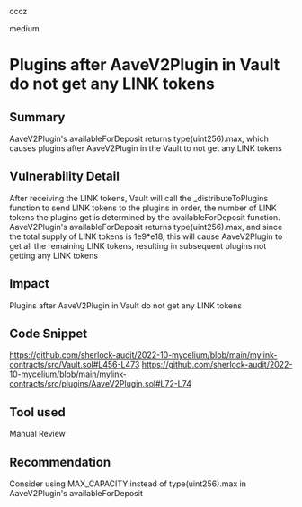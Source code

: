 cccz

medium

# Plugins after AaveV2Plugin in Vault do not get any LINK tokens

## Summary
AaveV2Plugin's availableForDeposit returns type(uint256).max, which causes plugins after AaveV2Plugin in the Vault to not get any LINK tokens
## Vulnerability Detail
After receiving the LINK tokens, Vault will call the _distributeToPlugins function to send LINK tokens to the plugins in order, the number of LINK tokens the plugins get is determined by the availableForDeposit function.
AaveV2Plugin's availableForDeposit returns type(uint256).max, and since the total supply of LINK tokens is 1e9*e18, this will cause AaveV2Plugin to get all the remaining LINK tokens, resulting in subsequent plugins not getting any LINK tokens
## Impact
Plugins after AaveV2Plugin in Vault do not get any LINK tokens
## Code Snippet
https://github.com/sherlock-audit/2022-10-mycelium/blob/main/mylink-contracts/src/Vault.sol#L456-L473
https://github.com/sherlock-audit/2022-10-mycelium/blob/main/mylink-contracts/src/plugins/AaveV2Plugin.sol#L72-L74

## Tool used

Manual Review

## Recommendation
Consider using MAX_CAPACITY instead of type(uint256).max in AaveV2Plugin's availableForDeposit 